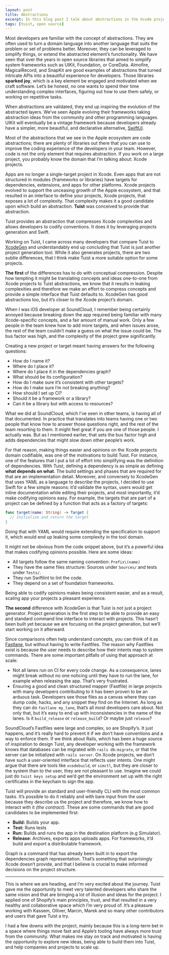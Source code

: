 ```yaml
---
layout: post
title: Abstractions
excerpt: In this blog post I talk about abstractions in the Xcode projects domain and how Tuist leverages the concept to conceptually compress intricacies of Xcode projects that developers are often confronted with.
tags: [tuist, open source]
---
```


Most developers are familiar with the concept of abstractions. They are often used to turn a domain language into another language that suits the problem or set of problems better. Moreover, they can be leveraged to simplify things, or extend the abstracted element’s functionality. We have seen that over the years in open source libraries that aimed to simplify system frameworks such as UIKit, Foundation, or CoreData. Almofire, MagicalRecord, and SnapKit are good examples of abstractions that turned intricate APIs into a beautiful experience for developers. Those libraries **sparked joy**, which is a key element be engaged and motivated when we craft software. Let’s be honest, no one wants to spend their time understanding complex interfaces, figuring out how to use them safely, or working on repetitive tasks.

When abstractions are validated, they end up inspiring the evolution of the abstracted layers. We’ve seen Apple evolving their frameworks taking abstraction ideas from the community and other programming languages. UIKit will eventually be a vintage framework because developers already have a simpler, more beautiful, and declarative alternative, [SwiftUI](https://developer.apple.com/xcode/swiftui/).

Most of the abstractions that we see in the Apple ecosystem are code abstractions; there are plenty of libraries out there that you can use to improve the coding experience of the developers in your team. However, code is not the only element that requires abstraction. If you work on a large project, you probably know the domain that I’m talking about: Xcode projects.

Apps are no longer a single-target project in Xcode. Even apps that are not structured in modules (frameworks or libraries) have targets for dependencies, extensions, and apps for other platforms. Xcode projects evolved to support the unceasing growth of the Apple ecosystem, and that resulted in an interface to define your projects, Xcode projects, that exposes a lot of complexity. That complexity makes it a good candidate upon which build an abstraction. **Tuist** was conceived to provide that abstraction.

Tuist provides an abstraction that compresses Xcode complexities and allows developers to codify conventions. It does it by leveraging projects generation and Swift.

Working on Tuist, I came across many developers that compare Tuist to [XcodeGen](https://github.com/yonaskolb/xcodegen) and understandably end up concluding that Tuist is just another project generation tool. While it also generates projects, there are two subtle differences, that I think make Tuist a more suitable option for some projects.

**The first** of the differences has to do with conceptual compression. Despite how tempting it might be translating concepts and ideas one-to-one from Xcode projects to Tuist abstractions, we know that it results in leaking complexities and therefore we make an effort to compress concepts and provide a simple interface that Tuist defaults to. XcodeGen has good abstractions too, but it’s closer to the Xcode project’s domain.

When I was iOS developer at SoundCloud, I remember being certainly annoyed because breaking down the app required being familiar with many Xcode-specific concepts, and a fair amount of manual work. Only a few people in the team knew how to add more targets, and when issues arose, the rest of the team couldn’t make a guess on what the issue could be. The bus factor was high, and the complexity of the project grew significantly.

Creating a new project or target meant having answers for the following questions:

- How do I name it?
- Where do I place it?
- Where do I place it in the dependencies graph?
- What should be its configuration?
- How do I make sure it’s consistent with other targets?
- How do I make sure I’m not breaking anything?
- How should I set up CI?
- Should it be a framework or a library?
- Can it be a library but with access to resources?

What we did at SoundCloud, which I’ve seen in other teams, is having all of that documented. In practice that translates into teams having one or two people that know how to answer those questions right, and the rest of the team resorting to them. It might feel great if you are one of those people. I actually was. But as I mentioned earlier, that sets the bus factor high and adds dependencies that might slow down other people’s work.

For that reason, making things easier and opinions on the Xcode projects domain codifiable, was one of the motivations to build Tuist. For instance, one of the features that I put a lot of effort into simplifying was the definition of dependencies. With Tuist, defining a dependency is as simple as defining **what depends on what**. The build settings and phases that are required for that are an implementation detail. Moreover, and conversely to XcodeGen that uses YAML as a language to describe the projects, I decided to use Swift for a few simple reasons: it’d validate the syntax, users would get inline documentation while editing their projects, and most importantly, it’d make codifying opinions easy. For example, the targets that are part of a project can be defined by a function that acts as a factory of targets:

```swift
func target(name: String) -> Target {
  // Initialize and return the target
}
```

Doing that with YAML would require extending the specification to support it, which would end up leaking some complexity in the tool domain.

It might not be obvious from the code snippet above, but it’s a powerful idea that makes codifying opinions possible. Here are some ideas:

- All targets follow the same naming convention: `Prefix\(name)`
- They have the same files structure: Sources under `Sources/` and tests under `Tests/`.
- They run Swiftlint to lint the code.
- They depend on a set of foundation frameworks.

Being able to codify opinions makes being consistent easier, and as a result, scaling app your projects a pleasant experience.

**The second** difference with XcodeGen is that Tuist is not just a project generator. Project generation is the first step to be able to provide an easy and standard command line interface to interact with projects. This hasn’t been built yet because we are focusing on the project generation, but we’ll start working on it afterward.

Since comparisons often help understand concepts, you can think of it as [Fastlane](https://github.com/fastlane), but without having to write Fastfiles. The reason why Fastfiles exist is because the user needs to describe how their intents map to system commands. There are some important pitfalls of using that approach at scale:

- Not all lanes run on CI for every code change. As a consequence, lanes might break without no one noticing until they have to run the lane, for example when releasing the app. That’s very frustrated.
- Ensuring a good and clean structured mapper (Fastfile) in large projects with many developers contributing to it has been proven to be an arduous task. Developers see those files as a canvas where they can dump code, hacks, and any snippet they find on the Internet. As long as they can do `fastlane my_lane`, that’s all most developers care about. Not only that, but it’s easy to end up with inconsistencies in the name of the lanes. Is it `build_release` or `release_build`? Or maybe just `release`?

SoundCloud’s Fastfiles were large and complex, so are Shopify’s. It just happens, and it’s really hard to prevent it if we don’t have conventions and a way to enforce them. If we think about Rails, which has been a huge source of inspiration to design Tuist, any developer working with the framework knows that databases can be migrated with `rails db:migrate`, or that the server can be initialized with `rails server`. On Xcode projects, we don’t have such a user-oriented interface that reflects user intents. One might argue that there are tools like `xcodebuild`, or `simctl`, but they are closer to the system than to the user, they are not pleasant to use. Imagine we could just do `tuist keys setup` and we’d get the environment set up with the right certificates in the keychain to sign the app.

Tuist will provide an standard and user-friendly CLI with the most common tasks. It’s possible to do it reliably and with bare input from the user because they describe us the project and therefore, we know how to interact with it _(the contract)_. These are some commands that are good candidates to be implemented first:

- **Build:** Builds your app.
- **Test:** Runs tests
- **Run:** Builds and runs the app in the destination platform (e.g Simulator).
- **Release:** Archives, exports apps uploads apps. For frameworks, it’d build and export a distributable framework.

Graph is a command that has already been built in to export the dependencies graph representation. That’s something that surprisingly Xcode doesn’t provide, and that I believe is crucial to make informed decisions on the project structure.

---

This is where we are heading, and I’m very excited about the journey. Tuist gave me the opportunity to meet very talented developers who share the same vision and that are bringing a lot of illusion and ideas for the project. I applied one of Shopify’s main principles, trust, and that resulted in a very healthy and collaborative space which I’m very proud of. It’s a pleasure working with Kassem, Olliver, Marcin, Marek and so many other contributors and users that gave Tuist a try.

I had a few downs with the project, mainly because this is a long-term bet in a space where things move fast and Apple’s tooling have always more trust from the community. What makes me stay on track and motivated is having the opportunity to explore new ideas, being able to build them into Tuist, and help companies and projects to scale up.
